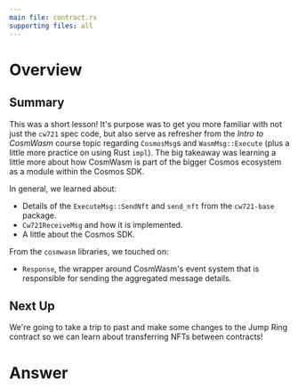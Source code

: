 ```yaml
---
main file: contract.rs
supporting files: all
---
```


# Overview
## Summary
This was a short lesson! It's purpose was to get you more familiar with not just the `cw721` spec code, but also serve as refresher from the *Intro to CosmWasm* course topic regarding `CosmosMsg`s and `WasmMsg::Execute` (plus a little more practice on using Rust `impl`). The big takeaway was learning a little more about how CosmWasm is part of the bigger Cosmos ecosystem as a module within the Cosmos SDK.

In general, we learned about:
- Details of the `ExecuteMsg::SendNft` and `send_nft` from the `cw721-base` package.
- `Cw721ReceiveMsg` and how it is implemented.
- A little about the Cosmos SDK.

From the `cosmwasm` libraries, we touched on:
- `Response`, the wrapper around CosmWasm's event system that is responsible for sending the aggregated message details.


## Next Up
We're going to take a trip to past and make some changes to the Jump Ring contract so we can learn about transferring NFTs between contracts!
<!-- This should be the contract file -->
# Answer
```rust

```